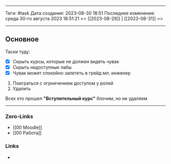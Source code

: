 ___
Теги: #task 
Дата создания: 2023-08-30 18:51 
Последнее изменение: среда 30-го августа 2023 18:51:21
<< [[2023-08-29]] | [[2023-08-31]] >> 
___
## Основное

Таски туду:
- [x] Скрыть курсы, которые не должен видеть чувак
- [x] Скрыть недоступные лабы 
- [x] Чувак может спокойно залететь в грейд мл. инженер
1. Поиграться с огрничением доступом у ролей
2. Удалить 

Всех кто прошел **"Вступительный курс"** блочим, но не удаляем

___
### Zero-Links
- [[00 Moodle]]
- [[00 Работа]]

### Links
- 

